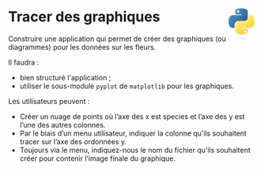 # **Tracer des graphiques** <a href="../"><img align="right" src="../../src/images/Python-logo-notext.svg" alt="Python" title="Phthon" widht="auto" height="64px"></a>

Construire une application qui permet de créer des graphiques (ou diagrammes) pour les données sur les fleurs.  

Il faudra :
* bien structuré l'application ;
* utiliser le sous-module `pyplot` de `matplotlib` pour les graphiques.

Les utilisateurs peuvent :
* Créer un nuage de points où l’axe des x est species et l’axe des y est l’une des autres colonnes.
* Par le biais d’un menu utilisateur, indiquer la colonne qu’ils souhaitent tracer sur l’axe des ordonnées y.
* Toujours via le menu, indiquez-nous le nom du fichier qu’ils souhaitent créer pour contenir l’image finale du graphique.